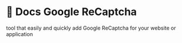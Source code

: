 # 🔑 Docs Google ReCaptcha

tool that easily and quickly add Google ReCaptcha for your website or application
